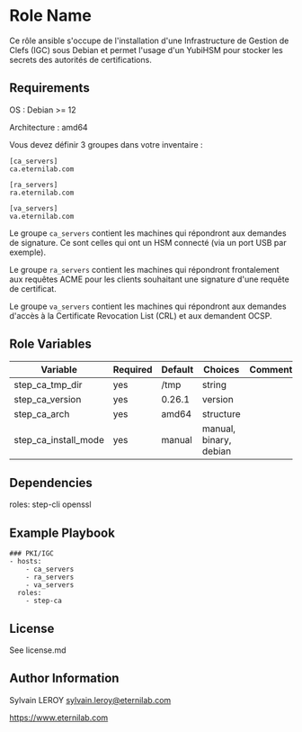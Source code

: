 Role Name
=========

Ce rôle ansible s'occupe de l'installation d'une Infrastructure de Gestion de Clefs (IGC) sous Debian et permet l'usage d'un YubiHSM pour stocker les secrets des autorités de certifications.


Requirements
------------

OS : Debian >= 12

Architecture : amd64

Vous devez définir 3 groupes dans votre inventaire :
````{verbatim}
[ca_servers]
ca.eternilab.com

[ra_servers]
ra.eternilab.com

[va_servers]
va.eternilab.com
````
Le groupe ````ca_servers```` contient les machines qui répondront aux demandes de signature. Ce sont celles qui ont un HSM connecté (via un port USB par exemple).

Le groupe ````ra_servers```` contient les machines qui répondront frontalement aux requêtes ACME pour les clients souhaitant une signature d'une requête de certificat.

Le groupe ````va_servers```` contient les machines qui répondront aux demandes d'accès à la Certificate Revocation List (CRL) et aux demandent OCSP.


Role Variables
--------------

| Variable                | Required | Default | Choices                   | Comments                                 |
|-------------------------|----------|---------|---------------------------|------------------------------------------|
| step_ca_tmp_dir         | yes      | /tmp    | string                    |  |
| step_ca_version         | yes      | 0.26.1  | version                   |  |
| step_ca_arch            | yes      | amd64   | structure                 |  |
| step_ca_install_mode    | yes      | manual  | manual, binary, debian    |  |


Dependencies
------------

roles:
  step-cli
  openssl

Example Playbook
----------------

````{verbatim}
### PKI/IGC
- hosts:
    - ca_servers
    - ra_servers
    - va_servers
  roles:
    - step-ca
````

License
-------

See license.md

Author Information
------------------

Sylvain LEROY <sylvain.leroy@eternilab.com>

https://www.eternilab.com
